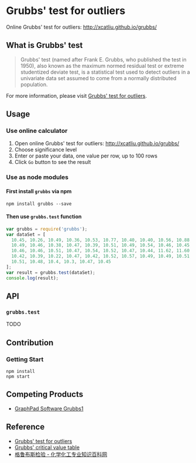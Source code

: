 # Grubbs' test for outliers

Online Grubbs' test for outliers: http://xcatliu.github.io/grubbs/

## What is Grubbs' test

> Grubbs' test (named after Frank E. Grubbs, who published the test in 1950), also known as the maximum normed residual test or extreme studentized deviate test, is a statistical test used to detect outliers in a univariate data set assumed to come from a normally distributed population.

For more information, please visit [Grubbs' test for outliers].

## Usage

### Use online calculator

1. Open online Grubbs' test for outliers: http://xcatliu.github.io/grubbs/
2. Choose significance level
3. Enter or paste your data, one value per row, up to 100 rows
4. Click `Go` button to see the result

### Use as node modules

#### First install `grubbs` via npm

```shell
npm install grubbs --save
```

#### Then use `grubbs.test` function

```js
var grubbs = require('grubbs');
var dataSet = [
  10.45, 10.26, 10.49, 10.36, 10.53, 10.77, 10.40, 10.40, 10.56, 10.88, 10.47,
  10.49, 10.46, 10.38, 10.47, 10.39, 10.51, 10.49, 10.54, 10.46, 10.45, 10.49,
  10.46, 10.46, 10.51, 10.47, 10.54, 10.52, 10.47, 10.44, 11.62, 11.60, 10.42,
  10.42, 10.39, 10.22, 10.47, 10.42, 10.52, 10.57, 10.49, 10.49, 10.51, 10.47,
  10.51, 10.48, 10.4, 10.3, 10.47, 10.45
];
var result = grubbs.test(dataSet);
console.log(result);
```

## API

### `grubbs.test`

TODO

## Contribution

### Getting Start

```shell
npm install
npm start
```

## Competing Products

- [GraphPad Software Grubbs1](http://graphpad.com/quickcalcs/Grubbs1.cfm)

## Reference

- [Grubbs' test for outliers]
- [Grubbs' critical value table](http://www.sediment.uni-goettingen.de/staff/dunkl/software/pep-grubbs.pdf)
- [格鲁布斯检验 - 化学化工专业知识百科网](http://111.207.167.154/hdwiki/index.php?doc-view-134909)

[Grubbs' test for outliers]: (https://en.wikipedia.org/wiki/Grubbs%27_test_for_outliers)
